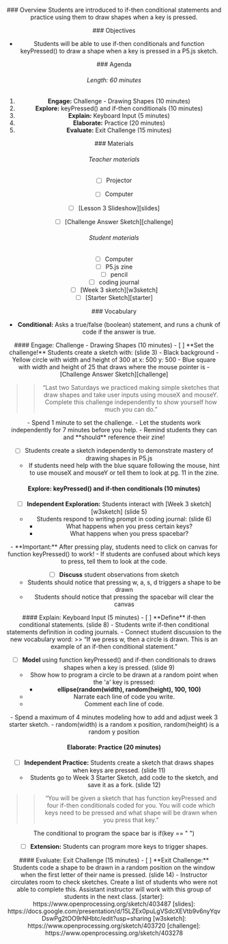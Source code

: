 <header title='Keyboard Input - “If key pressed then…”' subtitle='Lesson 3'/>

<notable>

<iconp src='/icons/activity.png'>### Overview</iconp>
Students are introduced to if-then conditional statements and practice using them to draw shapes when a key is pressed.

<iconp src='/icons/objectives.png'>### Objectives</iconp>
- Students will be able to use if-then conditionals and function keyPressed() to draw a shape when a key is pressed in a P5.js sketch.


<iconp src='/icons/agenda.png'>### Agenda</iconp>
###### Length: 60 minutes
1. **Engage:** Challenge - Drawing Shapes (10 minutes)
1. **Explore:** keyPressed() and if-then conditionals (10 minutes)
1. **Explain:** Keyboard Input (5 minutes)
1. **Elaborate:** Practice (20 minutes)
1. **Evaluate:** Exit Challenge (15 minutes)

<note>

<iconp src='/icons/materials.png'>### Materials</iconp>

###### Teacher materials
- [ ] Projector
- [ ] Computer
- [ ] [Lesson 3 Slideshow][slides]
- [ ] [Challenge Answer Sketch][challenge]




###### Student materials
- [ ] Computer
- [ ] P5.js zine
- [ ] pencil
- [ ] coding journal
- [ ] [Week 3 sketch][w3sketch]
- [ ] [Starter Sketch][starter]

<iconp src='/icons/vocab.png'>### Vocabulary</iconp>

- **Conditional:** Asks a true/false (boolean) statement, and runs a chunk of code if the answer is true.


</note>
<pagebreak/>
#### Engage: Challenge - Drawing Shapes (10 minutes)
- [ ] **Set the challenge!** Students create a sketch with: (slide 3)
  - Black background
  - Yellow circle with width and height of 300 at x: 500 y: 500
  - Blue square with width and height of 25 that draws where the mouse pointer is     
  - [Challenge Answer Sketch][challenge]

>>“Last two Saturdays we practiced making simple sketches that draw shapes and take user inputs using mouseX and mouseY. Complete this challenge independently to show yourself how much you can do.”

<note type="key" title="Key">
- Spend 1 minute to set the challenge.
- Let the students work independently for 7 minutes before you help.
- Remind students they can and **should** reference their zine! </note>

- [ ] Students create a sketch independently to demonstrate mastery of drawing shapes in P5.js
  - If students need help with the blue square following the mouse, hint to use mouseX and mouseY or tell them to look at pg. 11 in the zine.

#### Explore: keyPressed() and if-then conditionals (10 minutes)
- [ ] **Independent Exploration:** Students interact with [Week 3 sketch][w3sketch] (slide 5)
  - Students respond to writing prompt in coding journal: (slide 6)
    - What happens when you press certain keys?
    - What happens when you press spacebar?

<note type="tip" title="Tip">
- **Important:** After pressing play, students need to click on canvas for function keyPressed() to work!
- If students are confused about which keys to press, tell them to look at the code.
</note>

- [ ] **Discuss** student observations from sketch
  - Students should notice that pressing w, a, s, d triggers a shape to be drawn
  - Students should notice that pressing the spacebar will clear the canvas

<pagebreak/>
#### Explain: Keyboard Input (5 minutes)
- [ ] **Define** if-then conditional statements. (slide 8)
  - Students write if-then conditional statements definition in coding journals.
  - Connect student discussion to the new vocabulary word:
    >> “If we press w, then a circle is drawn. This is an example of an if-then conditional statement.”


- [ ] **Model** using function keyPressed() and if-then conditionals to draws shapes when a key is pressed. (slide 9)
  - Show how to program a circle to be drawn at a random point when the 'a' key is pressed:
    - **ellipse(random(width), random(height), 100, 100)**
  - Narrate each line of code you write.
  - Comment each line of code.

<note type='key' title='key'>
- Spend a maximum of 4 minutes modeling how to add and adjust week 3 starter sketch.
- random(width) is a random x position, random(height) is a random y position
</note>




#### Elaborate: Practice (20 minutes)
- [ ] **Independent Practice:** Students create a sketch that draws shapes when keys are pressed. (slide 11)
  - Students go to Week 3 Starter Sketch,  add code to the sketch, and save it as a fork. (slide 12)
>>“You will be given a sketch that has function keyPressed and four if-then conditionals coded for you. You will code which keys need to be pressed and what shape will be drawn when you press that key.”

<note type="tip" title="Tip">
The conditional to program the space bar is
  if(key == " ")  
</note>

- [ ] **Extension:** Students can program more keys to trigger shapes.


<pagebreak/>
#### Evaluate: Exit Challenge (15 minutes)
- [ ] **Exit Challenge:** Students code a shape to be drawn in a random position on the window when the first letter of their name is pressed. (slide 14)
  - Instructor circulates room to check sketches. Create a list of students who were not able to complete this. Assistant instructor will work with this group of students in the next class.




</notable>
[starter]: https://www.openprocessing.org/sketch/403487
[slides]: https://docs.google.com/presentation/d/15LZEx0puLgVSdcXEVtb9v6nyYqvDswPg2tOO9rNHbtc/edit?usp=sharing
[w3sketch]: https://www.openprocessing.org/sketch/403720
[challenge]: https://www.openprocessing.org/sketch/403278
